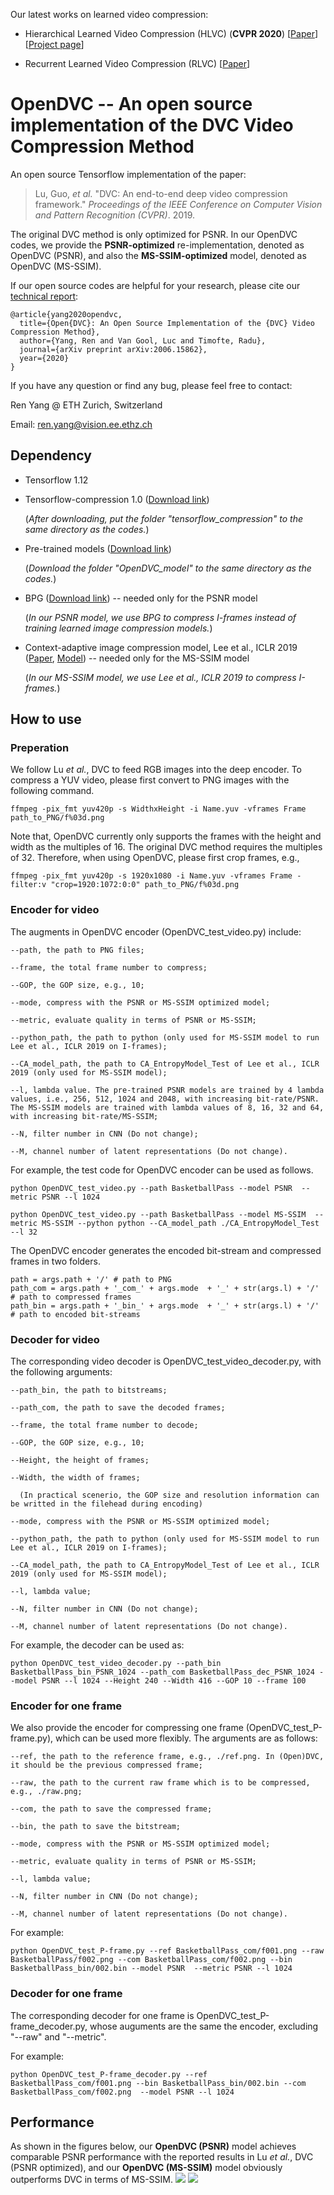 Our latest works on learned video compression:

- Hierarchical Learned Video Compression (HLVC) (**CVPR 2020**) [[Paper](https://arxiv.org/abs/2003.01966)] [[Project page](https://github.com/RenYang-home/HLVC)]

- Recurrent Learned Video Compression (RLVC) [[Paper](https://arxiv.org/abs/2006.13560)]

# OpenDVC -- An open source implementation of the DVC Video Compression Method

An open source Tensorflow implementation of the paper:

> Lu, Guo, *et al.* "DVC: An end-to-end deep video compression framework." *Proceedings of the IEEE Conference on Computer Vision and Pattern Recognition (CVPR)*. 2019.

The original DVC method is only optimized for PSNR. In our OpenDVC codes, we provide the **PSNR-optimized** re-implementation, denoted as OpenDVC (PSNR), and also the **MS-SSIM-optimized** model, denoted as OpenDVC (MS-SSIM).

If our open source codes are helpful for your research, please cite our [technical report](https://arxiv.org/abs/2006.15862):
```
@article{yang2020opendvc,
  title={Open{DVC}: An Open Source Implementation of the {DVC} Video Compression Method},
  author={Yang, Ren and Van Gool, Luc and Timofte, Radu},
  journal={arXiv preprint arXiv:2006.15862},
  year={2020}
}
```

If you have any question or find any bug, please feel free to contact:

Ren Yang @ ETH Zurich, Switzerland

Email: ren.yang@vision.ee.ethz.ch

## Dependency

- Tensorflow 1.12

- Tensorflow-compression 1.0 ([Download link](https://github.com/tensorflow/compression/releases/tag/v1.0))

  (*After downloading, put the folder "tensorflow_compression" to the same directory as the codes.*)

- Pre-trained models ([Download link](https://drive.google.com/drive/folders/1gUkf9FNjiZw6Pcr5U_bl3jgbM1_ZpB2K?usp=sharing))

  (*Download the folder "OpenDVC_model" to the same directory as the codes.*)

- BPG ([Download link](https://bellard.org/bpg/))  -- needed only for the PSNR model

  (*In our PSNR model, we use BPG to compress I-frames instead of training learned image compression models.*)

- Context-adaptive image compression model, Lee et al., ICLR 2019 ([Paper](https://arxiv.org/abs/1809.10452), [Model](https://github.com/JooyoungLeeETRI/CA_Entropy_Model)) -- needed only for the MS-SSIM model

  (*In our MS-SSIM model, we use Lee et al., ICLR 2019 to compress I-frames.*)

## How to use

### Preperation

We follow Lu *et al.*, DVC to feed RGB images into the deep encoder. To compress a YUV video, please first convert to PNG images with the following command.

```
ffmpeg -pix_fmt yuv420p -s WidthxHeight -i Name.yuv -vframes Frame path_to_PNG/f%03d.png
```

Note that, OpenDVC currently only supports the frames with the height and width as the multiples of 16. The original DVC method requires the multiples of 32. Therefore, when using OpenDVC, please first crop frames, e.g.,

```
ffmpeg -pix_fmt yuv420p -s 1920x1080 -i Name.yuv -vframes Frame -filter:v "crop=1920:1072:0:0" path_to_PNG/f%03d.png
```

### Encoder for video

The augments in OpenDVC encoder (OpenDVC_test_video.py) include:

```
--path, the path to PNG files;

--frame, the total frame number to compress;

--GOP, the GOP size, e.g., 10;

--mode, compress with the PSNR or MS-SSIM optimized model;

--metric, evaluate quality in terms of PSNR or MS-SSIM;

--python_path, the path to python (only used for MS-SSIM model to run Lee et al., ICLR 2019 on I-frames);

--CA_model_path, the path to CA_EntropyModel_Test of Lee et al., ICLR 2019 (only used for MS-SSIM model);

--l, lambda value. The pre-trained PSNR models are trained by 4 lambda values, i.e., 256, 512, 1024 and 2048, with increasing bit-rate/PSNR. The MS-SSIM models are trained with lambda values of 8, 16, 32 and 64, with increasing bit-rate/MS-SSIM;

--N, filter number in CNN (Do not change);

--M, channel number of latent representations (Do not change).
```

For example, the test code for OpenDVC encoder can be used as follows.
```
python OpenDVC_test_video.py --path BasketballPass --model PSNR  --metric PSNR --l 1024
```
```
python OpenDVC_test_video.py --path BasketballPass --model MS-SSIM  --metric MS-SSIM --python python --CA_model_path ./CA_EntropyModel_Test --l 32
```
The OpenDVC encoder generates the encoded bit-stream and compressed frames in two folders.
```
path = args.path + '/' # path to PNG
path_com = args.path + '_com_' + args.mode  + '_' + str(args.l) + '/' # path to compressed frames
path_bin = args.path + '_bin_' + args.mode  + '_' + str(args.l) + '/' # path to encoded bit-streams
```

### Decoder for video

The corresponding video decoder is OpenDVC_test_video_decoder.py, with the following arguments:
```
--path_bin, the path to bitstreams;

--path_com, the path to save the decoded frames;

--frame, the total frame number to decode;

--GOP, the GOP size, e.g., 10;

--Height, the height of frames;

--Width, the width of frames; 

  (In practical scenerio, the GOP size and resolution information can be writted in the filehead during encoding)

--mode, compress with the PSNR or MS-SSIM optimized model;

--python_path, the path to python (only used for MS-SSIM model to run Lee et al., ICLR 2019 on I-frames);

--CA_model_path, the path to CA_EntropyModel_Test of Lee et al., ICLR 2019 (only used for MS-SSIM model);

--l, lambda value;

--N, filter number in CNN (Do not change);

--M, channel number of latent representations (Do not change).
```

For example, the decoder can be used as:
```
python OpenDVC_test_video_decoder.py --path_bin BasketballPass_bin_PSNR_1024 --path_com BasketballPass_dec_PSNR_1024 --model PSNR --l 1024 --Height 240 --Width 416 --GOP 10 --frame 100
```

### Encoder for one frame

We also provide the encoder for compressing one frame (OpenDVC_test_P-frame.py), which can be used more flexibly. The arguments are as follows:
```
--ref, the path to the reference frame, e.g., ./ref.png. In (Open)DVC, it should be the previous compressed frame;

--raw, the path to the current raw frame which is to be compressed, e.g., ./raw.png;

--com, the path to save the compressed frame;

--bin, the path to save the bitstream;

--mode, compress with the PSNR or MS-SSIM optimized model;

--metric, evaluate quality in terms of PSNR or MS-SSIM;

--l, lambda value;

--N, filter number in CNN (Do not change);

--M, channel number of latent representations (Do not change).
```

For example:

```
python OpenDVC_test_P-frame.py --ref BasketballPass_com/f001.png --raw BasketballPass/f002.png --com BasketballPass_com/f002.png --bin BasketballPass_bin/002.bin --model PSNR  --metric PSNR --l 1024
```

### Decoder for one frame

The corresponding decoder for one frame is OpenDVC_test_P-frame_decoder.py, whose auguments are the same the encoder, excluding "--raw" and "--metric".

For example:

```
python OpenDVC_test_P-frame_decoder.py --ref BasketballPass_com/f001.png --bin BasketballPass_bin/002.bin --com BasketballPass_com/f002.png  --model PSNR --l 1024
```


## Performance

As shown in the figures below, our **OpenDVC (PSNR)** model achieves comparable PSNR performance with the reported results in Lu *et al.*, DVC (PSNR optimized), and our **OpenDVC (MS-SSIM)** model obviously outperforms DVC in terms of MS-SSIM.
![ ](OpenDVC_curve_PSNR.png)
![ ](OpenDVC_curve_MS-SSIM.png)

